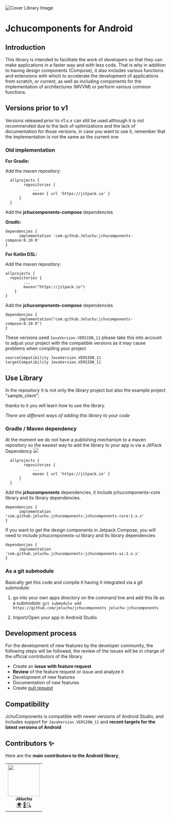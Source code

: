 ﻿
![Cover Library Image](https://raw.githubusercontent.com/Jeluchu/jchucomponents-compose/develop/images/cover.png)
# Jchucomponents for Android

##  Introduction

This library is intended to facilitate the work of developers so that they can make applications in a faster way and with less code. That is why in addition to having design components (Compose), it also includes various functions and extensions with which to accelerate the development of applications from scratch, or current, as well as including components for the implementation of architectures (MVVM) or perform various common functions.

##  Versions prior to v1

Versions released prior to v1.x.x can still be used although it is not recommended due to the lack of optimizations and the lack of documentation for those versions, in case you want to use it, remember that the implementation is not the same as the current one

### Old implementation


**For Gradle:**

Add the maven repository:
>
      allprojects {
		    repositories {
			    ...
			    maven { url 'https://jitpack.io' }
    	  }
      }


Add the **jchucomponents-compose** dependencies

***Gradle:***
>
    dependencies {
          implementation 'com.github.Jeluchu:jchucomponents-compose:0.10.0'
    }

**For Kotlin DSL:**

Add the maven repository:

    allprojects {  
      repositories {  
		    ...
            maven("https://jitpack.io")  
        }  
    }

Add the **jchucomponents-compose** dependencies

>
    dependencies {
          implementation("com.github.Jeluchu:jchucomponents-compose:0.10.0")
    }



These versions used `JavaVersion.VERSION_11` please take this into account to adjust your project with the compatible versions as it may cause problems when compiling your project
```
sourceCompatibility JavaVersion.VERSION_11
targetCompatibility JavaVersion.VERSION_11
```

##  Use Library

In the repository it is not only the library project but also the example project "sample_client";

thanks to it you will learn how to use the library.

*There are different ways of adding this library to your code*

###  Gradle / Maven dependency

At the moment we do not have a publishing mechanism to a maven repository so the easiest way to add the library to your app is via a JitPack Dependency [![](https://jitpack.io/v/jeluchu/jchucomponents.svg)](https://jitpack.io/#jeluchu/jchucomponents)

>
      allprojects {
		    repositories {
			    ...
			    maven { url 'https://jitpack.io' }
    	  }
      }

Add the **jchucomponents** dependencies, it include jchucomponents-core library and its library dependencies.

>
    dependencies {
          implementation 'com.github.jeluchu.jchucomponents:jchucomponents-core:1.x.x'
    }

If you want to get the design components in Jetpack Compose, you will need to include jchucomponents-ui library and its library dependencies

>
    dependencies {
          implementation 'com.github.jeluchu.jchucomponents:jchucomponents-ui:1.x.x'
    }

###  As a git submodule

Basically get this code and compile it having it integrated via a git submodule:

1. go into your own apps directory on the command line and add this lib as a submodule: ```git submodule add https://github.com/jeluchu/jchucomponents jeluchu-jchucomponents```

2. Import/Open your app in Android Studio

##  Development process

For the development of new features by the developer community, the following steps will be followed, the review of the issues will be in charge of the official contributors of the library

* Create an **issue with feature request**
* **Review** of the feature request or issue and analyze it
* Development of new features
* Documentation of new features
* Create [pull request](https://github.com/jeluchu/jchucomponents/pulls)

##  Compatibility

JchuComponents is compatible with newer versions of Android Studio, and includes support for `JavaVersion.VERSION_11` and **recent targets for the latest versions of Android**

## Contributors ✨

Here are the **main contributors to the Android library**,

<table>
  <tr>
    <td align="center"><a href="https://github.com/Jeluchu"><img src="https://avatars.githubusercontent.com/u/32357592?v=4" width="100px;" alt=""/><br /><sub><b>Jéluchu</b></sub></a><br/><a href="https://about.jeluchu.com/" title="About Jelu">🌍</a> <a href="https://twitter.com/Jeluchu" title="Twitter">📢</a><a href="https://www.linkedin.com/in/jesusmariacalderon/" title="LinkedIn">🔍</a></td></tr></table>
